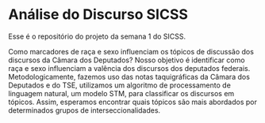 # Análise do Discurso SICSS
Esse é o repositório do projeto da semana 1 do SICSS. 

Como marcadores de  raça e sexo influenciam os tópicos de discussão dos discursos da Câmara dos Deputados? Nosso objetivo é identificar como raça e sexo influenciam a valência dos discursos dos deputados federais. Metodologicamente, fazemos uso das notas taquigráficas da Câmara dos Deputados e do TSE, utilizamos um algoritmo de processamento de linguagem natural, um modelo STM, para classificar os discursos em tópicos. Assim, esperamos encontrar quais tópicos são mais abordados por determinados grupos de interseccionalidades. 
